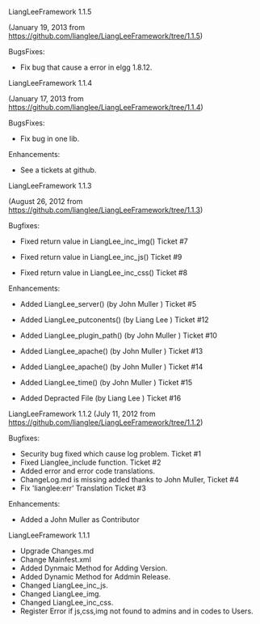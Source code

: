 LiangLeeFramework 1.1.5

(January 19, 2013 from https://github.com/lianglee/LiangLeeFramework/tree/1.1.5)

BugsFixes:

* Fix bug that cause a error in elgg 1.8.12.

LiangLeeFramework 1.1.4

(January 17, 2013 from https://github.com/lianglee/LiangLeeFramework/tree/1.1.4)

BugsFixes:

* Fix bug in one lib.

Enhancements:

* See a tickets at github.


LiangLeeFramework 1.1.3

(August 26, 2012 from https://github.com/lianglee/LiangLeeFramework/tree/1.1.3)

 Bugfixes:

 * Fixed return value in LiangLee_inc_img() Ticket #7

 * Fixed return value in LiangLee_inc_js() Ticket #9

 * Fixed return value in  LiangLee_inc_css() Ticket #8


 Enhancements:

 * Added LiangLee_server() (by John Muller ) Ticket #5

 * Added LiangLee_putconents() (by Liang Lee ) Ticket #12

 * Added LiangLee_plugin_path() (by John Muller ) Ticket #10

 * Added LiangLee_apache() (by John Muller ) Ticket #13

 * Added LiangLee_apache() (by John Muller ) Ticket #14

 * Added LiangLee_time() (by John Muller ) Ticket #15

 * Added Depracted File (by Liang Lee ) Ticket #16



LiangLeeFramework 1.1.2
(July 11, 2012 from https://github.com/lianglee/LiangLeeFramework/tree/1.1.2)

 Bugfixes:
 * Security bug fixed which cause log problem. Ticket #1
 * Fixed Lianglee_include function. Ticket #2
 * Added error and error code translations.
 * ChangeLog.md is missing added thanks to John Muller, Ticket #4
 * Fix 'lianglee:err' Translation   Ticket #3

 Enhancements:
 * Added a John Muller as Contributor
 


LiangLeeFramework 1.1.1
* Upgrade Changes.md
* Change Mainfest.xml
* Added Dynmaic Method for Adding Version.
* Added Dynamic Method for Addmin Release.
* Changed LiangLee_inc_js.
* Changed LiangLee_img.
* Changed LiangLee_inc_css.
* Register Error if js,css,img not found to admins and in codes to Users.
